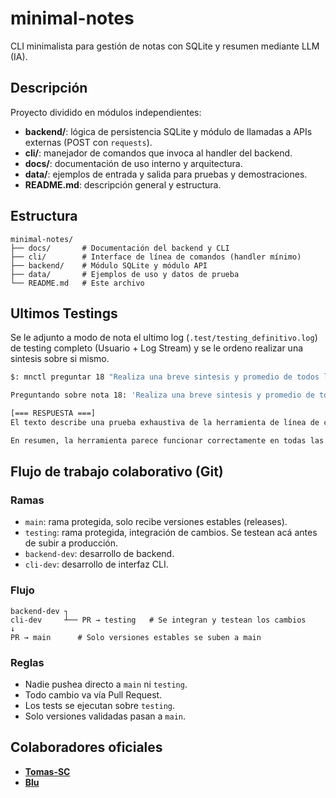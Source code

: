 # minimal-notes

CLI minimalista para gestión de notas con SQLite y resumen mediante LLM (IA).

## Descripción

Proyecto dividido en módulos independientes:

-   **backend/**: lógica de persistencia SQLite y módulo de llamadas a APIs externas (POST con `requests`).
-   **cli/**: manejador de comandos que invoca al handler del backend.
-   **docs/**: documentación de uso interno y arquitectura.
-   **data/**: ejemplos de entrada y salida para pruebas y demostraciones.
-   **README.md**: descripción general y estructura.

## Estructura

```
minimal-notes/
├── docs/       # Documentación del backend y CLI
├── cli/        # Interface de línea de comandos (handler mínimo)
├── backend/    # Módulo SQLite y módulo API
├── data/       # Ejemplos de uso y datos de prueba
└── README.md   # Este archivo
```

## Ultimos Testings

Se le adjunto a modo de nota el ultimo log (`.test/testing_definitivo.log`) de testing completo (Usuario + Log Stream) y se le ordeno realizar una sintesis sobre si mismo.

```sh
$: mnctl preguntar 18 "Realiza una breve sintesis y promedio de todos los ultimos testeos realizados a este mismo programa."

Preguntando sobre nota 18: 'Realiza una breve sintesis y promedio de todos los ultimos testeos realizados a este mismo programa.'

[=== RESPUESTA ===]
El texto describe una prueba exhaustiva de la herramienta de línea de comandos `mnctl` (Minimal-Notes CLI). La prueba incluye la creación, listado, lectura, búsqueda, modificación, importación y exportación de notas. También se prueban funciones de inteligencia artificial como mejora de notas, resumen, preguntas sobre notas y traducción a varios idiomas (inglés, alemán y binario). Finalmente, se elimina una nota y se crean notas adicionales para simular una estructura final.

En resumen, la herramienta parece funcionar correctamente en todas las pruebas realizadas, incluyendo la manipulación básica de notas, la importación/exportación y las funcionalidades de IA.  La herramienta finaliza con 16 notas en la base de datos, después de la eliminación de una nota y la creación de otras nuevas durante el proceso de testeo.
```

## Flujo de trabajo colaborativo (Git)

### Ramas

-   `main`: rama protegida, solo recibe versiones estables (releases).
-   `testing`: rama protegida, integración de cambios. Se testean acá antes de subir a producción.
-   `backend-dev`: desarrollo de backend.
-   `cli-dev`: desarrollo de interfaz CLI.

### Flujo

```text
backend-dev ┐
cli-dev     ┴── PR → testing   # Se integran y testean los cambios
↓
PR → main      # Solo versiones estables se suben a main
```

### Reglas

-   Nadie pushea directo a `main` ni `testing`.
-   Todo cambio va vía Pull Request.
-   Los tests se ejecutan sobre `testing`.
-   Solo versiones validadas pasan a `main`.

## Colaboradores oficiales

-   [**Tomas-SC**](https://github.com/Tomas-SC)
-   [**Blu**](https://github.com/bluware-dev)

